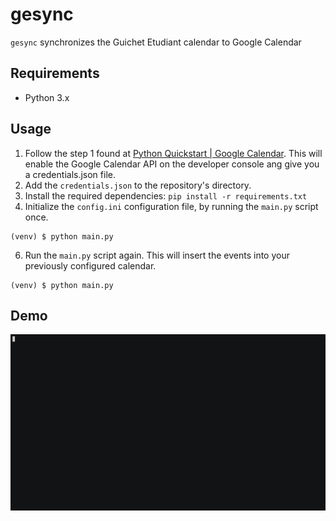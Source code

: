 # gesync
`gesync` synchronizes the Guichet Etudiant calendar to Google Calendar

## Requirements

- Python 3.x

## Usage

1. Follow the step 1 found at [Python Quickstart | Google Calendar](https://developers.google.com/calendar/quickstart/python). This will enable the Google Calendar API on the developer console ang give you a credentials.json file.
2. Add the `credentials.json` to the repository's directory.
4. Install the required dependencies: `pip install -r requirements.txt`
5. Initialize the `config.ini` configuration file, by running the `main.py` script once.
```
(venv) $ python main.py
```
6. Run the `main.py` script again. This will insert the events into your previously configured calendar.
```
(venv) $ python main.py
```

## Demo

![Demonstration of gesync](demo.gif)
